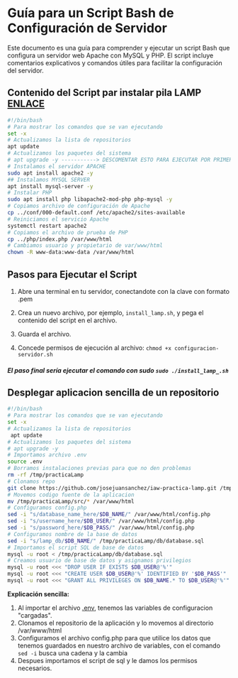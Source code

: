 # Guía para un Script Bash de Configuración de Servidor

Este documento es una guía para comprender y ejecutar un script Bash que configura un servidor web Apache con MySQL y PHP. El script incluye comentarios explicativos y comandos útiles para facilitar la configuración del servidor.

## Contenido del Script par instalar pila LAMP [ENLACE](scripts/install_lamp_.sh)

```bash
#!/bin/bash
# Para mostrar los comandos que se van ejecutando
set -x
# Actualizamos la lista de repositorios
apt update
# Actualizamos los paquetes del sistema
# apt upgrade -y -----------> DESCOMENTAR ESTO PARA EJECUTAR POR PRIMERA VEZ, LA "-Y" ES PARA RESPONDER YES A TODAS LAS PREGUNTAS
# Instalamos el servidor APACHE
sudo apt install apache2 -y
## Instalamos MYSQL SERVER
apt install mysql-server -y
# Instalar PHP 
sudo apt install php libapache2-mod-php php-mysql -y
# Copiamos archivo de configuración de Apache
cp ../conf/000-default.conf /etc/apache2/sites-available
# Reiniciamos el servicio Apache
systemctl restart apache2
# Copiamos el archivo de prueba de PHP
cp ../php/index.php /var/www/html
# Cambiamos usuario y propietario de var/www/html
chown -R www-data:www-data /var/www/html
```

## Pasos para Ejecutar el Script

1. Abre una terminal en tu servidor, conectandote con la clave con formato .pem

2. Crea un nuevo archivo, por ejemplo, `install_lamp.sh`, y pega el contenido del script en el archivo.

3. Guarda el archivo.

4. Concede permisos de ejecución al archivo: ```chmod +x configuracion-servidor.sh```

##### El paso final sería ejecutar el comando con sudo ```sudo ./install_lamp_.sh```

##  Desplegar aplicacion sencilla de un repositorio

```bash
#!/bin/bash
# Para mostrar los comandos que se van ejecutando
set -x
# Actualizamos la lista de repositorios
 apt update
# Actualizamos los paquetes del sistema
# apt upgrade -y
# Importamos archivo .env
source .env
# Borramos instalaciones previas para que no den problemas
rm -rf /tmp/practicaLamp
# Clonamos repo
git clone https://github.com/josejuansanchez/iaw-practica-lamp.git /tmp/practicaLamp
# Movemos codigo fuente de la aplicacion
mv /tmp/practicaLamp/src/* /var/www/html
# Configuramos config.php
sed -i "s/database_name_here/$DB_NAME/" /var/www/html/config.php
sed -i "s/username_here/$DB_USER/" /var/www/html/config.php
sed -i "s/password_here/$DB_PASS/" /var/www/html/config.php
# Configuramos nombre de la base de datos
sed -i "s/lamp_db/$DB_NAME/" /tmp/practicaLamp/db/database.sql 
# Importamos el script SQL de base de datos
mysql -u root < /tmp/practicaLamp/db/database.sql
# Creamos usuario de base de datos y asignamos privilegios
mysql -u root <<< "DROP USER IF EXISTS $DB_USER@'%'"
mysql -u root <<< "CREATE USER $DB_USER@'%' IDENTIFIED BY '$DB_PASS'"
mysql -u root <<< "GRANT ALL PRIVILEGES ON $DB_NAME.* TO $DB_USER@'%'"
```
__Explicación sencilla:__
1. Al importar el archivo [.env](./scripts/.env), tenemos las variables de configuracion "cargadas".
2. Clonamos el repositorio de la aplicación y lo movemos al directorio /var/www/html
3. Configuramos el archivo config.php para que utilice los datos que tenemos guardados en nuestro archivo de variables, con el comando ```sed -i``` busca una cadena y la cambia
4. Despues importamos el script de sql y le damos los permisos necesarios.

